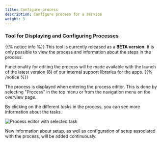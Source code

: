 ```yaml
---
title: Configure process
description: Configure process for a service
weight: 5
---
```


### Tool for Displaying and Configuring Processes

{{% notice info %}}
This tool is currently released as a **BETA version**. It is only possible to view the process and information about the steps in the process.

Functionality for editing the process will be made available with the launch of the latest version (8) of our internal support libraries for the apps.
{{% /notice %}}

The process is displayed when entering the process editor. This is done by selecting "Process" in the top menu or from the navigation menu on the overview page.

By clicking on the different _tasks_ in the process, you can see more information about the tasks.

![Process editor with selected task](https://altinncdn.no/studio/docs/images/process-editor-selected-task.png "Process editor with selected task")

New information about setup, as well as configuration of setup associated with the process, will be added continuously.


